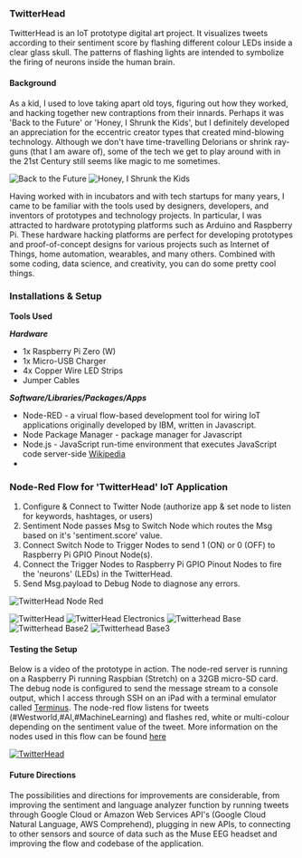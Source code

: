 ### TwitterHead

TwitterHead is an IoT prototype digital art project. It visualizes tweets according to their sentiment score by flashing different colour LEDs inside a clear glass skull. The patterns of flashing lights are intended to symbolize the firing of neurons inside the human brain.

#### Background 
As a kid, I used to love taking apart old toys, figuring out how they worked, and hacking together new contraptions from their innards.  Perhaps it was 'Back to the Future' or 'Honey, I Shrunk the Kids', but I definitely developed an appreciation for the eccentric creator types that created mind-blowing technology. Although we don't have time-travelling Delorians or shrink ray-guns (that I am aware of), some of the tech we get to play around with in the 21st Century still seems like magic to me sometimes.    

![Back to the Future](https://cdn.quizzclub.com/trivia/2017-11/what-is-doc-allergic-to-in-the-movie-back-to-the-future.jpg)
![Honey, I Shrunk the Kids](https://vignette.wikia.nocookie.net/disney/images/3/34/Shrink_Ray_2.jpg/revision/latest?cb=20140112183317)

Having worked with in incubators and with tech startups for many years, I came to be familiar with the tools used by designers, developers, and inventors of prototypes and technology projects. In particular, I was attracted to hardware prototyping platforms such as Arduino and Raspberry Pi. These hardware hacking platforms are perfect for developing prototypes and proof-of-concept designs for various projects such as Internet of Things, home automation, wearables, and many others. Combined with some coding, data science, and creativity, you can do some pretty cool things.  

### Installations & Setup

**Tools Used** 

***Hardware***
* 1x Raspberry Pi Zero (W)
* 1x Micro-USB Charger
* 4x Copper Wire LED Strips 
* Jumper Cables 

***Software/Libraries/Packages/Apps***
* Node-RED - a virual flow-based development tool for wiring IoT applications originally developed by IBM, written in Javascript. 
* Node Package Manager - package manager for Javascript 
* Node.js - JavaScript run-time environment that executes JavaScript code server-side [Wikipedia](https://en.wikipedia.org/wiki/Node.js)
* 

###

### Node-Red Flow for 'TwitterHead' IoT Application
1. Configure & Connect to Twitter Node (authorize app & set node to listen for keywords, hashtages, or users)
2. Sentiment Node passes Msg to Switch Node which routes the Msg based on it's 'sentiment.score' value. 
3. Connect Switch Node to Trigger Nodes to send 1 (ON) or 0 (OFF) to Raspberry Pi GPIO Pinout Node(s).
4. Connect the Trigger Nodes to Raspberry Pi GPIO Pinout Nodes to fire the 'neurons' (LEDs) in the TwitterHead.
5. Send Msg.payload to Debug Node to diagnose any errors.   

![TwitterHead Node Red](https://storage.googleapis.com/oa-video-test-bucket/Screen%20Shot%202018-05-09%20at%202.48.58%20PM.jpg)

![TwitterHead](https://storage.googleapis.com/oa-video-test-bucket/IMG_38B31954FCE3-1.jpeg)
![TwitterHead Electronics](https://storage.googleapis.com/oa-video-test-bucket/TwitterHead%20Electronics.jpg)
![Twitterhead Base](https://storage.googleapis.com/oa-video-test-bucket/IMG_2142.jpg)
![Twitterhead Base2](https://storage.googleapis.com/oa-video-test-bucket/IMG_2141.jpg)
![Twitterhead Base3](https://storage.googleapis.com/oa-video-test-bucket/Metallic%20Case%20for%20Skullbulbs%20(v3~recovered).png)

#### Testing the Setup 

Below is a video of the prototype in action. The node-red server is running on a Raspberry Pi running Raspbian (Stretch) on a 32GB micro-SD card. The debug node is configured to send the message stream to a console output, which I access through SSH on an iPad with a terminal emulator called [Terminus](https://www.termius.com). The node-red flow listens for tweets (#Westworld,#AI,#MachineLearning) and flashes red, white or multi-colour depending on the sentiment value of the tweet. More information on the nodes used in this flow can be found [here](https://www.npmjs.com/package/sentiment)

[![TwitterHead](https://storage.googleapis.com/oa-video-test-bucket/Screen%20Shot%202018-05-09%20at%2011.30.25%20PM.jpg)](https://youtu.be/HNA7sXDd9Sg "TwitterHead")

#### Future Directions 
The possibilities and directions for improvements are considerable, from improving the sentiment and language analyzer function by running tweets through Google Cloud or Amazon Web Services API's (Google Cloud Natural Language, AWS Comprehend),  plugging in new APIs, to connecting to other sensors and source of data such as the Muse EEG headset and improving the flow and codebase of the application.  





